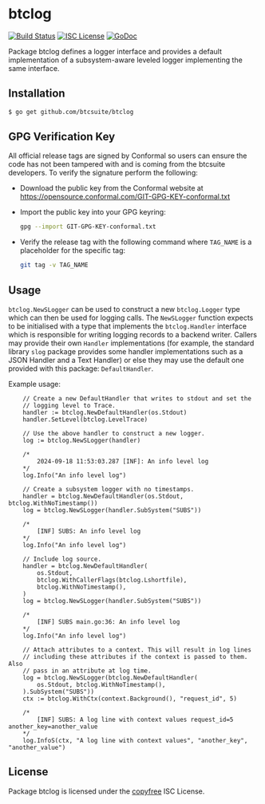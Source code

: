 btclog
======

[![Build Status](http://img.shields.io/travis/btcsuite/btclog.svg)](https://travis-ci.org/btcsuite/btclog)
[![ISC License](http://img.shields.io/badge/license-ISC-blue.svg)](http://copyfree.org)
[![GoDoc](https://img.shields.io/badge/godoc-reference-blue.svg)](http://godoc.org/github.com/btcsuite/btclog)

Package btclog defines a logger interface and provides a default implementation
of a subsystem-aware leveled logger implementing the same interface.

## Installation

```bash
$ go get github.com/btcsuite/btclog
```

## GPG Verification Key

All official release tags are signed by Conformal so users can ensure the code
has not been tampered with and is coming from the btcsuite developers.  To
verify the signature perform the following:

- Download the public key from the Conformal website at
  https://opensource.conformal.com/GIT-GPG-KEY-conformal.txt

- Import the public key into your GPG keyring:
  ```bash
  gpg --import GIT-GPG-KEY-conformal.txt
  ```

- Verify the release tag with the following command where `TAG_NAME` is a
  placeholder for the specific tag:
  ```bash
  git tag -v TAG_NAME
  ```

## Usage

`btclog.NewSLogger` can be used to construct a new `btclog.Logger` type which
can then be used for logging calls. The `NewSLogger` function expects to be
initialised with a type that implements the `btclog.Handler` interface which is
responsible for writing logging records to a backend writer. Callers may provide
their own `Handler` implementations (for example, the standard library `slog`
package provides some handler implementations such as a JSON Handler and a Text
Handler) or else they may use the default one provided with this package:
`DefaultHandler`.

Example usage:

```
	// Create a new DefaultHandler that writes to stdout and set the
	// logging level to Trace.
	handler := btclog.NewDefaultHandler(os.Stdout)
	handler.SetLevel(btclog.LevelTrace)

	// Use the above handler to construct a new logger.
	log := btclog.NewSLogger(handler)

	/*
		2024-09-18 11:53:03.287 [INF]: An info level log
	*/
	log.Info("An info level log")

	// Create a subsystem logger with no timestamps.
	handler = btclog.NewDefaultHandler(os.Stdout, btclog.WithNoTimestamp())
	log = btclog.NewSLogger(handler.SubSystem("SUBS"))

	/*
		[INF] SUBS: An info level log
	*/
	log.Info("An info level log")

	// Include log source.
	handler = btclog.NewDefaultHandler(
		os.Stdout,
		btclog.WithCallerFlags(btclog.Lshortfile),
		btclog.WithNoTimestamp(),
	)
	log = btclog.NewSLogger(handler.SubSystem("SUBS"))

	/*
		[INF] SUBS main.go:36: An info level log
	*/
	log.Info("An info level log")

	// Attach attributes to a context. This will result in log lines
	// including these attributes if the context is passed to them. Also
	// pass in an attribute at log time.
	log = btclog.NewSLogger(btclog.NewDefaultHandler(
		os.Stdout, btclog.WithNoTimestamp(),
	).SubSystem("SUBS"))
	ctx := btclog.WithCtx(context.Background(), "request_id", 5)

	/*
		[INF] SUBS: A log line with context values request_id=5 another_key=another_value
	*/
	log.InfoS(ctx, "A log line with context values", "another_key", "another_value")
```

## License

Package btclog is licensed under the [copyfree](http://copyfree.org) ISC
License.
